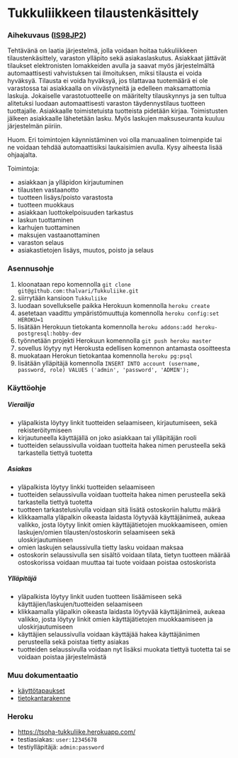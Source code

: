 # Tukkuliikkeen tilaustenkäsittely

### Aihekuvaus ([IS98JP2](https://advancedkittenry.github.io/suunnittelu_ja_tyoymparisto/aiheet/Tukkuliikkeen_tilaustenksittely.html))
Tehtävänä on laatia järjestelmä, jolla voidaan hoitaa tukkuliikkeen tilaustenkäsittely, varaston ylläpito sekä asiakaslaskutus. Asiakkaat jättävät tilaukset elektronisten lomakkeiden avulla ja saavat myös järjestelmältä automaattisesti vahvistuksen tai ilmoituksen, miksi tilausta ei voida hyväksyä. Tilausta ei voida hyväksyä, jos tilattavaa tuotemäärä ei ole varastossa tai asiakkaalla on viivästyneitä ja edelleen maksamattomia laskuja. Jokaiselle varastotuotteelle on määritelty tilauskynnys ja sen tultua alitetuksi luodaan automaattisesti varaston täydennystilaus tuotteen tuottajalle. Asiakkaalle toimistetuista tuotteista pidetään kirjaa. Toimistusten jälkeen asiakkaalle lähetetään lasku. Myös laskujen maksuseuranta kuuluu järjestelmän piiriin.

Huom. Eri toimintojen käynnistäminen voi olla manuaalinen toimenpide tai ne voidaan tehdää automaattisiksi laukaisimien avulla. Kysy aiheesta lisää ohjaajalta.

Toimintoja:

* asiakkaan ja ylläpidon kirjautuminen
* tilausten vastaanotto
* tuotteen lisäys/poisto varastosta
* tuotteen muokkaus
* asiakkaan luottokelpoisuuden tarkastus
* laskun tuottaminen
* karhujen tuottaminen
* maksujen vastaanottaminen
* varaston selaus
* asiakastietojen lisäys, muutos, poisto ja selaus

### Asennusohje
1. kloonataan repo komennolla ```git clone git@github.com:thalvari/Tukkuliike.git```
2. siirrytään kansioon ```Tukkuliike```
3. luodaan sovellukselle paikka Herokuun komennolla ```heroku create```
4. asetetaan vaadittu ympäristömuuttuja komennolla ```heroku config:set HEROKU=1```
5. lisätään Herokuun tietokanta komennolla ```heroku addons:add heroku-postgresql:hobby-dev```
6. työnnetään projekti Herokuun komennolla ```git push heroku master```
7. sovellus löytyy nyt Herokusta edellisen komennon antamasta osoitteesta
8. muokataan Herokun tietokantaa komennolla ```heroku pg:psql```
9. lisätään ylläpitäjä komennolla ```INSERT INTO account (username, password, role) VALUES ('admin', 'password', 'ADMIN');```

### Käyttöohje
##### Vierailija
* yläpalkista löytyy linkit tuotteiden selaamiseen, kirjautumiseen, sekä rekisteröitymiseen
* kirjautuneella käyttäjällä on joko asiakkaan tai ylläpitäjän rooli
* tuotteiden selaussivulla voidaan tuotteita hakea nimen perusteella sekä tarkastella tiettyä tuotetta

##### Asiakas
* yläpalkista löytyy linkki tuotteiden selaamiseen
* tuotteiden selaussivulla voidaan tuotteita hakea nimen perusteella sekä tarkastella tiettyä tuotetta
* tuotteen tarkastelusivulla voidaan sitä lisätä ostoskoriin haluttu määrä
* klikkaamalla yläpalkin oikeasta laidasta löytyvää käyttäjänimeä, aukeaa valikko, josta löytyy linkit omien käyttäjätietojen muokkaamiseen, omien laskujen/omien tilausten/ostoskorin selaamiseen sekä uloskirjautumiseen
* omien laskujen selaussivulla tietty lasku voidaan maksaa
* ostoskorin selaussivulla sen sisältö voidaan tilata, tietyn tuotteen määrää ostoskorissa voidaan muuttaa tai tuote voidaan poistaa ostoskorista

##### Ylläpitäjä
* yläpalkista löytyy linkit uuden tuotteen lisäämiseen sekä käyttäjien/laskujen/tuotteiden selaamiseen
* klikkaamalla yläpalkin oikeasta laidasta löytyvää käyttäjänimeä, aukeaa valikko, josta löytyy linkit omien käyttäjätietojen muokkaamiseen ja uloskirjautumiseen
* käyttäjien selaussivulla voidaan käyttäjää hakea käyttäjänimen perusteella sekä poistaa tietty asiakas
* tuotteiden selaussivulla voidaan nyt lisäksi muokata tiettyä tuotetta tai se voidaan poistaa järjestelmästä

### Muu dokumentaatio
* [käyttötapaukset](/documentation/käyttötapaukset.md)
* [tietokantarakenne](/documentation/tietokantarakenne.md)

### Heroku
* https://tsoha-tukkuliike.herokuapp.com/
* testiasiakas: ```user:12345678```
* testiylläpitäjä: ```admin:password```
